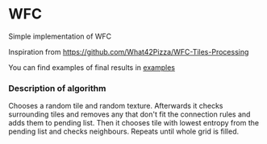 # WFC
Simple implementation of WFC

Inspiration from https://github.com/What42Pizza/WFC-Tiles-Processing

You can find examples of final results in [examples](examples) 

### Description of algorithm
Chooses a random tile and random texture. Afterwards it checks surrounding tiles and removes any that don't fit the connection rules and adds them to pending list.
Then it chooses tile with lowest entropy from the pending list and checks neighbours. Repeats until whole grid is filled. 
